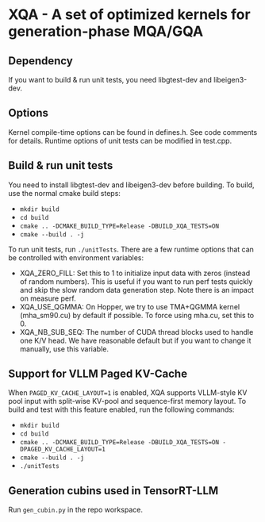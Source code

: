 <div align="left">

# XQA - A set of optimized kernels for generation-phase MQA/GQA

## Dependency

If you want to build & run unit tests, you need libgtest-dev and libeigen3-dev.

## Options

Kernel compile-time options can be found in defines.h. See code comments for details. Runtime options of unit tests can be modified in test.cpp.

## Build & run unit tests

You need to install libgtest-dev and libeigen3-dev before building. To build, use the normal cmake build steps:

- ```mkdir build```
- ```cd build```
- ```cmake .. -DCMAKE_BUILD_TYPE=Release -DBUILD_XQA_TESTS=ON```
- ```cmake --build . -j```

To run unit tests, run `./unitTests`. There are a few runtime options that can be controlled with environment variables:

- XQA_ZERO_FILL: Set this to 1 to initialize input data with zeros (instead of random numbers). This is useful if you want to run perf tests quickly and skip the slow random data generation step. Note there is an impact on measure perf.
- XQA_USE_QGMMA: On Hopper, we try to use TMA+QGMMA kernel (mha_sm90.cu) by default if possible. To force using mha.cu, set this to 0.
- XQA_NB_SUB_SEQ: The number of CUDA thread blocks used to handle one K/V head. We have reasonable default but if you want to change it manually, use this variable.

## Support for VLLM Paged KV-Cache
When `PAGED_KV_CACHE_LAYOUT=1` is enabled, XQA supports VLLM-style KV pool input with split-wise KV-pool and sequence-first memory layout.
To build and test with this feature enabled, run the following commands:

- ```mkdir build```
- ```cd build```
- ```cmake .. -DCMAKE_BUILD_TYPE=Release -DBUILD_XQA_TESTS=ON -DPAGED_KV_CACHE_LAYOUT=1```
- ```cmake --build . -j```
- ```./unitTests```

## Generation cubins used in TensorRT-LLM

Run `gen_cubin.py` in the repo workspace.
